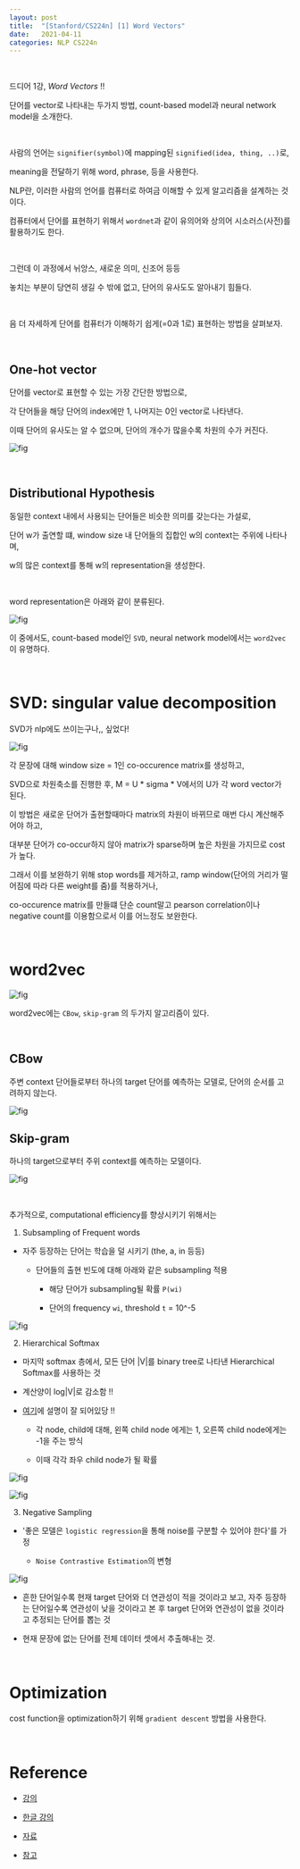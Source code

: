 ```yaml
---
layout: post
title:  "[Stanford/CS224n] [1] Word Vectors"
date:   2021-04-11
categories: NLP CS224n 
---
```


<br>

드디어 1강, *Word Vectors* !!

단어를 vector로 나타내는 두가지 방법, count-based model과 neural network model을 소개한다.



<br>

사람의 언어는 `signifier(symbol)`에 mapping된 `signified(idea, thing, ..)`로,

meaning을 전달하기 위해 word, phrase, 등을 사용한다.


NLP란, 이러한 사람의 언어를 컴퓨터로 하여금 이해할 수 있게 알고리즘을 설계하는 것이다.

컴퓨터에서 단어를 표현하기 위해서 `wordnet`과 같이 유의어와 상의어 시소러스(사전)를 활용하기도 한다.

<br>

그런데 이 과정에서 뉘앙스, 새로운 의미, 신조어 등등

놓치는 부분이 당연히 생길 수 밖에 없고, 단어의 유사도도 알아내기 힘들다.


<br>

음 더 자세하게 단어를 컴퓨터가 이해하기 쉽게(=0과 1로) 표현하는 방법을 살펴보자.


<br>

## One-hot vector

단어를 vector로 표현할 수 있는 가장 간단한 방법으로,

각 단어들을 해당 단어의 index에만 1, 나머지는 0인 vector로 나타낸다.

이때 단어의 유사도는 알 수 없으며, 단어의 개수가 많을수록 차원의 수가 커진다.


![fig](https://i.imgur.com/mtimFxh.png)



<br>


## Distributional Hypothesis

동일한 context 내에서 사용되는 단어들은 비슷한 의미를 갖는다는 가설로,

단어 w가 출연할 떄, window size 내 단어들의 집합인 w의 context는 주위에 나타나며,

w의 많은 context를 통해 w의 representation을 생성한다.



<br>

word representation은 아래와 같이 분류된다.

![fig](https://blog.kakaocdn.net/dn/cXS4ru/btqKwrAqtZe/4p5DE6jdPdX75S5nQ25vO0/img.jpg)


이 중에서도, count-based model인 `SVD`, neural network model에서는 `word2vec`이 유명하다.


<br>

# SVD: singular value decomposition


SVD가 nlp에도 쓰이는구나,, 싶었다!

![fig](https://lena-voita.github.io/resources/lectures/word_emb/preneural/idea-min.png)


각 문장에 대해 window size = 1인 co-occurence matrix를 생성하고,

SVD으로 차원축소를 진행한 후, M = U * sigma * V에서의 U가 각 word vector가 된다.


이 방법은 새로운 단어가 출현할때마다 matrix의 차원이 바뀌므로 매번 다시 계산해주어야 하고,

대부분 단어가 co-occur하지 않아 matrix가 sparse하며 높은 차원을 가지므로 cost가 높다.


그래서 이를 보완하기 위해 stop words를 제거하고, ramp window(단어의 거리가 떨어짐에 따라 다른 weight를 줌)를 적용하거나,

co-occurence matrix를 만들떄 단순 count말고 pearson correlation이나 negative count를 이용함으로서 이를 어느정도 보완한다.


<br>

# word2vec

![fig](https://devopedia.org/images/article/221/4080.1570464995.png)

word2vec에는 `CBow`, `skip-gram` 의 두가지 알고리즘이 있다.



<br>

## CBow

주변 context 단어들로부터 하나의 target 단어를 예측하는 모델로, 단어의 순서를 고려하지 않는다.

![fig](https://www.researchgate.net/profile/Daniel-Braun-6/publication/326588219/figure/fig1/AS:652185784295425@1532504616288/Continuous-Bag-of-words-CBOW-CB-and-Skip-gram-SG-training-model-illustrations.png)


## Skip-gram

하나의 target으로부터 주위 context를 예측하는 모델이다.


![fig](https://miro.medium.com/max/2231/0*yxs3JKs5bKc4c_i8.png)

<br>

추가적으로, computational efficiency를 향상시키기 위해서는

1. Subsampling of Frequent words

- 자주 등장하는 단어는 학습을 덜 시키기 (the, a, in 등등)

    - 단어들의 출현 빈도에 대해 아래와 같은 subsampling 적용

        - 해당 단어가 subsampling될 확률 `P(wi)`

        - 단어의 frequency `wi`, threshold  `t` = 10^-5

![fig](https://i.stack.imgur.com/Eq2u8.png)


2. Hierarchical Softmax

- 마지막 softmax 층에서, 모든 단어 |V|를 binary tree로 나타낸 Hierarchical Softmax를 사용하는 것

- 계산양이 log|V|로 감소함 !!

- [여기](https://seunghan96.github.io/ne/03.Hierarchical_Softmax/)에 설명이 잘 되어있당 !!

    - 각 node, child에 대해, 왼쪽 child node 에게는 1, 오른쪽 child node에게는 -1을 주는 방식

    - 이때 각각 좌우 child node가 될 확률

![fig](https://webcms3.cse.unsw.edu.au/static/uploads/pic/z5125251/7462c15cf5c288fd116650be2c2a93796daf10c59eeb6d7570b1d12d3cb6c2e0/2019-11-223.56.07.png)

![fig](https://paperswithcode.com/media/methods/main-qimg-4ca2bfbef8d1a278c65efc1be5a3965d_mCzj4rb.png)

3. Negative Sampling

- '좋은 모델은 `logistic regression`을 통해 noise를 구분할 수 있어야 한다'를 가정

    - `Noise Contrastive Estimation`의 변형

![fig](https://image.slidesharecdn.com/wordrepresentationsinvectorspace-150420222859-conversion-gate02/95/word-representations-in-vector-space-18-638.jpg?cb=1429586991)

- 흔한 단어일수록 현재 target 단어와 더 연관성이 적을 것이라고 보고, 자주 등장하는 단어일수록 연관성이 낮을 것이라고 본 후 target 단어와 연관성이 없을 것이라고 추정되는 단어를 뽑는 것

- 현재 문장에 없는 단어를 전체 데이터 셋에서 추출해내는 것.


<br>

# Optimization

cost function을 optimization하기 위해 `gradient descent` 방법을 사용한다.

<br>

# Reference

- [강의](https://www.youtube.com/watch?v=8rXD5-xhemo&list=PLoROMvodv4rOhcuXMZkNm7j3fVwBBY42z)

- [한글 강의](https://www.youtube.com/watch?v=9woiID8QzbE&list=PLetSlH8YjIfVdobI2IkAQnNTb1Bt5Ji9U)

- [자료 ](https://web.stanford.edu/class/archive/cs/cs224n/cs224n.1194/)


- [참고](http://solarisailab.com/archives/959)
<br>
